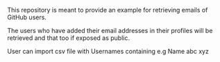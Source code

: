 
This repository is meant to provide an example for retrieving emails of GitHub users.

The users who have added their email addresses in their profiles will be retrieved and that too if exposed as public.

User can import csv file with Usernames containing
e.g
Name
abc
xyz




